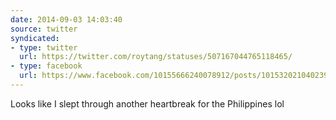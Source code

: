 ```yaml
---
date: 2014-09-03 14:03:40
source: twitter
syndicated:
- type: twitter
  url: https://twitter.com/roytang/statuses/507167044765118465/
- type: facebook
  url: https://www.facebook.com/10155666240078912/posts/10153202104023912
---
```


Looks like I slept through another heartbreak for the Philippines lol